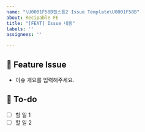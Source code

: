 ```yaml
---
name: "\U0001F58B️캡스톤2 Issue Template\U0001F58B️"
about: Recipable FE
title: "[FEAT] Issue 내용"
labels: ''
assignees: ''

---
```


## 📌 Feature Issue
- 이슈 개요를 입력해주세요.

## 📝 To-do
- [ ] 할 일 1
- [ ] 할 일 2
